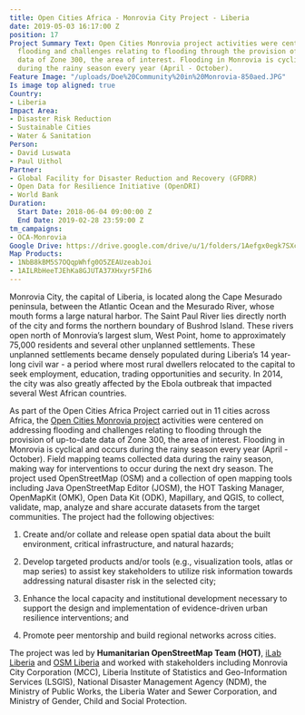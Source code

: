 ```yaml
---
title: Open Cities Africa - Monrovia City Project - Liberia
date: 2019-05-03 16:17:00 Z
position: 17
Project Summary Text: Open Cities Monrovia project activities were centered on addressing
  flooding and challenges relating to flooding through the provision of up-to-date
  data of Zone 300, the area of interest. Flooding in Monrovia is cyclical and occurs
  during the rainy season every year (April - October).
Feature Image: "/uploads/Doe%20Community%20in%20Monrovia-850aed.JPG"
Is image top aligned: true
Country:
- Liberia
Impact Area:
- Disaster Risk Reduction
- Sustainable Cities
- Water & Sanitation
Person:
- David Luswata
- Paul Uithol
Partner:
- Global Facility for Disaster Reduction and Recovery (GFDRR)
- Open Data for Resilience Initiative (OpenDRI)
- World Bank
Duration:
  Start Date: 2018-06-04 09:00:00 Z
  End Date: 2019-02-28 23:59:00 Z
tm_campaigns:
- OCA-Monrovia
Google Drive: https://drive.google.com/drive/u/1/folders/1Aefgx0egk7SXcklzhK4KpCzP5knuNvwN
Map Products:
- 1NbB8kBM5S7OQqpWhfg0O5ZEAUzeabJoi
- 1AILRbHeeTJEhKa8GJUTA37XHxyr5FIh6
---
```


Monrovia City, the capital of Liberia, is located along the Cape Mesurado peninsula, between the Atlantic Ocean and the Mesurado River, whose mouth forms a large natural harbor. The Saint Paul River lies directly north of the city and forms the northern boundary of Bushrod Island. These rivers open north of Monrovia’s largest slum, West Point, home to approximately 75,000 residents and several other unplanned settlements. These unplanned settlements became densely populated during Liberia’s 14 year-long civil war - a period where most rural dwellers relocated to the capital to seek employment, education, trading opportunities and security. In 2014, the city was also greatly affected by the Ebola outbreak that impacted several West African countries.

As part of the Open Cities Africa Project carried out in 11 cities across Africa, the [Open Cities Monrovia project](https://opencitiesproject.org/monrovia/) activities were centered on addressing flooding and challenges relating to flooding through the provision of up-to-date data of Zone 300, the area of interest. Flooding in Monrovia is cyclical and occurs during the rainy season every year (April - October). Field mapping teams collected data during the rainy season, making way for interventions to occur during the next dry season. The project used OpenStreetMap (OSM) and a collection of open mapping tools including Java OpenStreetMap Editor (JOSM), the HOT Tasking Manager, OpenMapKit (OMK), Open Data Kit (ODK), Mapillary, and QGIS, to collect, validate, map, analyze and share accurate datasets from the target communities.
The project had the following objectives:

1. Create and/or collate and release open spatial data about the built environment, critical infrastructure, and natural hazards;

2. Develop targeted products and/or tools (e.g., visualization tools, atlas or map series) to assist key stakeholders to utilize risk information towards addressing natural disaster risk in the selected city;

3. Enhance the local capacity and institutional development necessary to support the design and implementation of evidence-driven urban resilience interventions; and

4. Promote peer mentorship and build regional networks across cities.

The project was led by **Humanitarian OpenStreetMap Team (HOT)**, [iLab Liberia](https://www.ilabliberia.org/) and [OSM Liberia](https://twitter.com/osmliberia) and worked with stakeholders including Monrovia City Corporation (MCC), Liberia Institute of Statistics and Geo-Information Services (LSGIS), National Disaster Management Agency (NDM), the Ministry of Public Works, the Liberia Water and Sewer Corporation, and Ministry of Gender, Child and Social Protection.